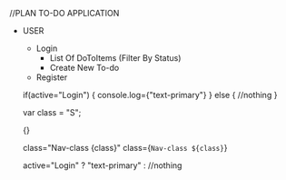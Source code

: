 //PLAN TO-DO APPLICATION

- USER
  - Login
    - List Of DoToItems (Filter By Status)
    - Create New To-do
  - Register

  if(active="Login")
  {
    console.log={"text-primary"}
  }
  else
  {
    //nothing
  }

  var class = "S";

  {}

  class="Nav-class {class}"
  class={`Nav-class ${class}`}
  


  active="Login" ? "text-primary" : //nothing
